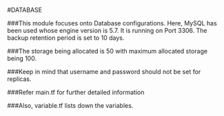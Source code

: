#DATABASE

###This module focuses onto Database configurations. Here, MySQL has been used whose engine version is 5.7.
It is running on Port 3306. The backup retention period is set to 10 days.

###The storage being allocated is 50 with maximum allocated storage being 100.

###Keep in mind that username and password should not be set for replicas.

###Refer main.tf for further detailed information

###Also, variable.tf lists down the variables.
